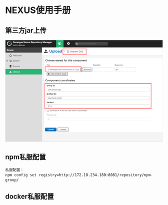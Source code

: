 # NEXUS使用手册

## 



## 第三方jar上传

![image-20200316221307145](./assets/image-20200316221307145.png)

## npm私服配置

```
私服配置：
npm config set registry=http://172.18.234.180:8081/repository/npm-group/
```

## docker私服配置
